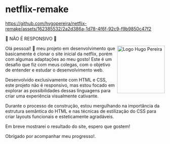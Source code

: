 # netflix-remake


https://github.com/hvgopereira/netflix-remake/assets/162385532/2a2d386a-1d78-4f6f-92c9-f9b9850c47f2

🔴 NÃO É RESPONSIVO 🔴

<img title="Logo Hugo Pereira" src="https://github.com/hvgopereira/netflix-remake/assets/162385532/1063be5e-a9fa-4aba-a6e5-ff5a99957761" min-width="150px" max-width="150px" width="150px" align="right" alt="Logo Hugo Pereira" > </img>

Olá pessoal! 👋 meu projeto em desenvolvimento que basicamente é clonar o site inicial da netflix, porém com algumas adaptações ao meu gosto! Este é um desafio que fiz com meus colegas, com o objetivo de entender e estudar o desenvolvimento web.

Desenvolvido exclusivamente com HTML e CSS, este projeto não é responsivo, mas estou focado em explorar as possibilidades dessas linguagens para criar uma experiência visualmente cativante.

Durante o processo de construção, estou mergulhando na importância da estrutura semântica do HTML e nas técnicas de estilização do CSS para criar layouts funcionais e esteticamente agradáveis.

Em breve mostrarei o resultado do site, espero que gostem!

Obrigado por acompanhar meu progresso!.
